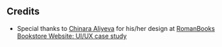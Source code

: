 ## Credits

 - Special thanks to [Chinara Aliyeva](https://www.behance.net/chinaraaliyeva) for his/her design at [RomanBooks Bookstore Website: UI/UX case study](https://www.behance.net/gallery/202013909/RomanBooks-Bookstore-Website-UIUX-case-study?tracking_source=search_projects|bookstore+website&l=3)